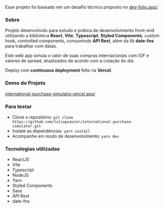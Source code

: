 Esse projeto foi baseado em um desafio técnico proposto no <a href="https://dev-folio.app/" target="_blank">dev-folio.app/</a>.

### Sobre
Projeto desenvolvido para estudo e prática de desenvolvimento front-end utilizando a biblioteca **React**, **Vite**, **Typescript**, **Styled Components**, custom hook, controlled components, consumindo **API Rest**, além da lib **date-fns** para trabalhar com datas.

Este web app simula o valor de suas compras internacionais com IOF e valores de spread, atualizados de acordo com a cotação do dia.

Deploy com **continuous deployment** feito na **Vercel**.


### Demo do Projeto
<a href="https://international-purchase-simulator.vercel.app/" target="_blank">international-purchase-simulator.vercel.app/</a>



### Para testar
- Clone o repositório: ```git clone https://github.com/tuliopxavier/international-purchase-simulator.git```
- Instale as dependências: ```yarn install```
- Acompanhe em modo de desenvolvimento: ```yarn dev```


### Tecnologias utilizadas
- ReactJS
- Vite
- Typescript
- NodeJS
- Yarn
- Styled Components
- Sass
- API Rest
- date-fns
